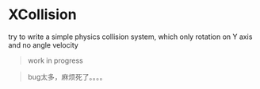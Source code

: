 # XCollision
try to write a simple physics collision system, which only rotation on Y axis and no angle velocity

> work in progress  

> bug太多，麻烦死了。。。。
